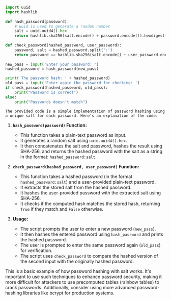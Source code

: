 
```python
import uuid
import hashlib
 
def hash_password(password):
    # uuid is used to generate a random number
    salt = uuid.uuid4().hex
    return hashlib.sha256(salt.encode() + password.encode()).hexdigest() + ':' + salt
    
def check_password(hashed_password, user_password):
    password, salt = hashed_password.split(':')
    return password == hashlib.sha256(salt.encode() + user_password.encode()).hexdigest()
 
new_pass = input('Enter your password: ')
hashed_password = hash_password(new_pass)

print('The password hash: ' + hashed_password)
old_pass = input('Enter again the password for checking: ')
if check_password(hashed_password, old_pass):
    print("Password is correct")
else:
    print("Passwords doesn't match")
```

    The provided code is a simple implementation of password hashing using a unique salt for each password. Here's an explanation of the code:

1. **`hash_password(password)` Function:**
   - This function takes a plain-text password as input.
   - It generates a random salt using `uuid.uuid4().hex`.
   - It then concatenates the salt and password, hashes the result using SHA-256, and returns the hashed password with the salt as a string in the format: `hashed_password:salt`.

2. **`check_password(hashed_password, user_password)` Function:**
   - This function takes a hashed password (in the format `hashed_password:salt`) and a user-provided plain-text password.
   - It extracts the stored salt from the hashed password.
   - It hashes the user-provided password with the extracted salt using SHA-256.
   - It checks if the computed hash matches the stored hash, returning `True` if they match and `False` otherwise.

3. **Usage:**
   - The script prompts the user to enter a new password (`new_pass`).
   - It then hashes the entered password using `hash_password` and prints the hashed password.
   - The user is prompted to enter the same password again (`old_pass`) for verification.
   - The script uses `check_password` to compare the hashed version of the second input with the originally hashed password.

This is a basic example of how password hashing with salt works. It's important to use such techniques to enhance password security, making it more difficult for attackers to use precomputed tables (rainbow tables) to crack passwords. Additionally, consider using more advanced password-hashing libraries like bcrypt for production systems.
